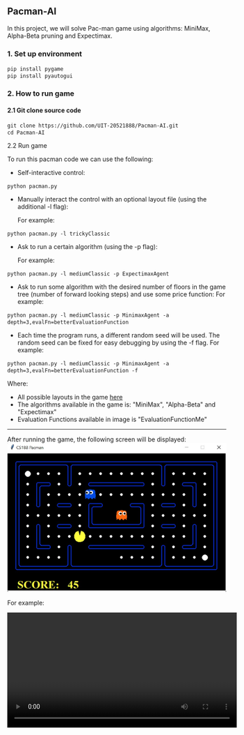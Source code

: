 ## Pacman-AI

In this project, we will solve Pac-man game using algorithms: MiniMax, Alpha-Beta pruning and Expectimax.

### 1. Set up environment

```
pip install pygame
pip install pyautogui
```
### 2. How to run game
#### 2.1 Git clone source code
```
git clone https://github.com/UIT-20521888/Pacman-AI.git
cd Pacman-AI
```
2.2 Run game

To run this pacman code we can use the following:
- Self-interactive control:
```
python pacman.py
```
- Manually interact the control with an optional layout file (using the additional -l flag):

    For example:
```
python pacman.py -l trickyClassic
```
- Ask to run a certain algorithm (using the -p flag):

    For example:
```
python pacman.py -l mediumClassic -p ExpectimaxAgent
```
- Ask to run some algorithm with the desired number of floors  in the game tree (number of forward looking steps) and use some price function:
    For example:
```
python pacman.py -l mediumClassic -p MinimaxAgent -a depth=3,evalFn=betterEvaluationFunction
```
- Each time the program runs, a different random seed will be used. The random seed can be fixed for easy debugging by using the -f flag. 
    For example:
```
python pacman.py -l mediumClassic -p MinimaxAgent -a depth=3,evalFn=betterEvaluationFunction -f
```
Where: 
- All possible layouts in the game [here](./layouts/)
- The algorithms available in the game is: "MiniMax", "Alpha-Beta" and "Expectimax"
- Evaluation Functions available in image is "EvaluationFunctionMe"

--------------------------------
After running the game, the following screen will be displayed:
![image](./images/image.jpg)

For example:

[<video height="264" controls> <source src="./images/game.mov" type="video/mp4"> </video>](https://user-images.githubusercontent.com/90487510/204964979-1de5d2cf-2ac9-463c-89de-b4e33f1f1fec.mov)
